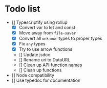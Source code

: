 # Todo list

- [] Typescriptify using rollup
    - [x] Convert var to let and const
    - [x] Move away from `file-saver`
    - [x] Convert all `unknown` types to proper types
    - [x] Fix `any` types
    - [x] Try to use arrow functions
    - [] Update jsdoc
    - [] Rename uri to DataURL
    - [] Clean up API function names
    - [] Clean up functions
- [] Node compatibility
- [] Use typedoc for documentation
